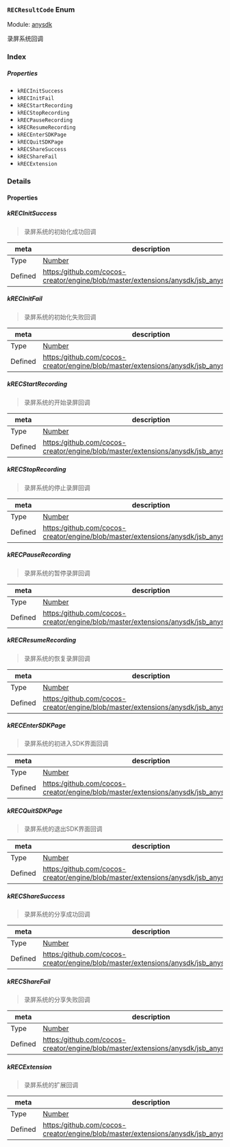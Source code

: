 ### `RECResultCode` Enum



Module: [anysdk](../modules/anysdk.md)




录屏系统回调

### Index

##### Properties

  - `kRECInitSuccess`
  - `kRECInitFail`
  - `kRECStartRecording`
  - `kRECStopRecording`
  - `kRECPauseRecording`
  - `kRECResumeRecording`
  - `kRECEnterSDKPage`
  - `kRECQuitSDKPage`
  - `kRECShareSuccess`
  - `kRECShareFail`
  - `kRECExtension`

### Details

#### Properties


##### kRECInitSuccess

> 录屏系统的初始化成功回调

| meta | description |
|------|-------------|
| Type | <a href="https://developer.mozilla.org/en/JavaScript/Reference/Global_Objects/Number" class="crosslink external" target="_blank">Number</a> |
| Defined | [https:/github.com/cocos-creator/engine/blob/master/extensions/anysdk/jsb_anysdk.js:2715](https:/github.com/cocos-creator/engine/blob/master/extensions/anysdk/jsb_anysdk.js#L2715) |



##### kRECInitFail

> 录屏系统的初始化失败回调

| meta | description |
|------|-------------|
| Type | <a href="https://developer.mozilla.org/en/JavaScript/Reference/Global_Objects/Number" class="crosslink external" target="_blank">Number</a> |
| Defined | [https:/github.com/cocos-creator/engine/blob/master/extensions/anysdk/jsb_anysdk.js:2722](https:/github.com/cocos-creator/engine/blob/master/extensions/anysdk/jsb_anysdk.js#L2722) |



##### kRECStartRecording

> 录屏系统的开始录屏回调

| meta | description |
|------|-------------|
| Type | <a href="https://developer.mozilla.org/en/JavaScript/Reference/Global_Objects/Number" class="crosslink external" target="_blank">Number</a> |
| Defined | [https:/github.com/cocos-creator/engine/blob/master/extensions/anysdk/jsb_anysdk.js:2729](https:/github.com/cocos-creator/engine/blob/master/extensions/anysdk/jsb_anysdk.js#L2729) |



##### kRECStopRecording

> 录屏系统的停止录屏回调

| meta | description |
|------|-------------|
| Type | <a href="https://developer.mozilla.org/en/JavaScript/Reference/Global_Objects/Number" class="crosslink external" target="_blank">Number</a> |
| Defined | [https:/github.com/cocos-creator/engine/blob/master/extensions/anysdk/jsb_anysdk.js:2736](https:/github.com/cocos-creator/engine/blob/master/extensions/anysdk/jsb_anysdk.js#L2736) |



##### kRECPauseRecording

> 录屏系统的暂停录屏回调

| meta | description |
|------|-------------|
| Type | <a href="https://developer.mozilla.org/en/JavaScript/Reference/Global_Objects/Number" class="crosslink external" target="_blank">Number</a> |
| Defined | [https:/github.com/cocos-creator/engine/blob/master/extensions/anysdk/jsb_anysdk.js:2743](https:/github.com/cocos-creator/engine/blob/master/extensions/anysdk/jsb_anysdk.js#L2743) |



##### kRECResumeRecording

> 录屏系统的恢复录屏回调

| meta | description |
|------|-------------|
| Type | <a href="https://developer.mozilla.org/en/JavaScript/Reference/Global_Objects/Number" class="crosslink external" target="_blank">Number</a> |
| Defined | [https:/github.com/cocos-creator/engine/blob/master/extensions/anysdk/jsb_anysdk.js:2750](https:/github.com/cocos-creator/engine/blob/master/extensions/anysdk/jsb_anysdk.js#L2750) |



##### kRECEnterSDKPage

> 录屏系统的初进入SDK界面回调

| meta | description |
|------|-------------|
| Type | <a href="https://developer.mozilla.org/en/JavaScript/Reference/Global_Objects/Number" class="crosslink external" target="_blank">Number</a> |
| Defined | [https:/github.com/cocos-creator/engine/blob/master/extensions/anysdk/jsb_anysdk.js:2757](https:/github.com/cocos-creator/engine/blob/master/extensions/anysdk/jsb_anysdk.js#L2757) |



##### kRECQuitSDKPage

> 录屏系统的退出SDK界面回调

| meta | description |
|------|-------------|
| Type | <a href="https://developer.mozilla.org/en/JavaScript/Reference/Global_Objects/Number" class="crosslink external" target="_blank">Number</a> |
| Defined | [https:/github.com/cocos-creator/engine/blob/master/extensions/anysdk/jsb_anysdk.js:2764](https:/github.com/cocos-creator/engine/blob/master/extensions/anysdk/jsb_anysdk.js#L2764) |



##### kRECShareSuccess

> 录屏系统的分享成功回调

| meta | description |
|------|-------------|
| Type | <a href="https://developer.mozilla.org/en/JavaScript/Reference/Global_Objects/Number" class="crosslink external" target="_blank">Number</a> |
| Defined | [https:/github.com/cocos-creator/engine/blob/master/extensions/anysdk/jsb_anysdk.js:2771](https:/github.com/cocos-creator/engine/blob/master/extensions/anysdk/jsb_anysdk.js#L2771) |



##### kRECShareFail

> 录屏系统的分享失败回调

| meta | description |
|------|-------------|
| Type | <a href="https://developer.mozilla.org/en/JavaScript/Reference/Global_Objects/Number" class="crosslink external" target="_blank">Number</a> |
| Defined | [https:/github.com/cocos-creator/engine/blob/master/extensions/anysdk/jsb_anysdk.js:2778](https:/github.com/cocos-creator/engine/blob/master/extensions/anysdk/jsb_anysdk.js#L2778) |



##### kRECExtension

> 录屏系统的扩展回调

| meta | description |
|------|-------------|
| Type | <a href="https://developer.mozilla.org/en/JavaScript/Reference/Global_Objects/Number" class="crosslink external" target="_blank">Number</a> |
| Defined | [https:/github.com/cocos-creator/engine/blob/master/extensions/anysdk/jsb_anysdk.js:2785](https:/github.com/cocos-creator/engine/blob/master/extensions/anysdk/jsb_anysdk.js#L2785) |


